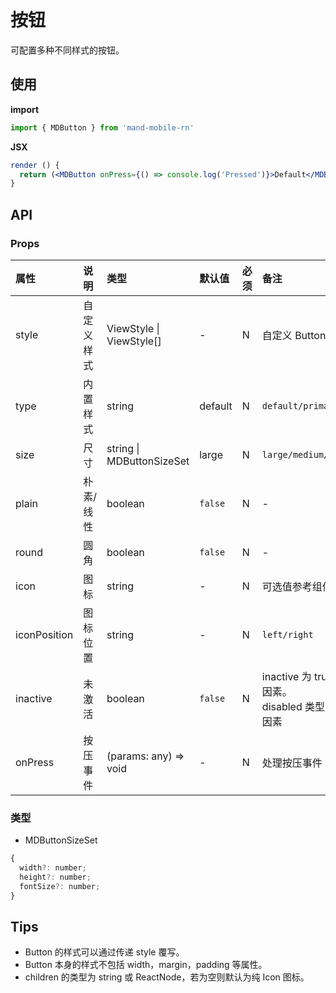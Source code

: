 # 按钮

可配置多种不同样式的按钮。

## 使用

**import**

```js
import { MDButton } from 'mand-mobile-rn'
```

**JSX**

```jsx
render () {
  return (<MDButton onPress={() => console.log('Pressed')}>Default</MDButton>)
}
```

## API

### Props

| 属性         | 说明       | 类型                      | 默认值  | 必须 | 备注                                                                                        |
| :----------- | :--------- | :------------------------ | :------ | :--- | :------------------------------------------------------------------------------------------ |
| style        | 自定义样式 | ViewStyle \| ViewStyle[]  | -       | N    | 自定义 Button 样式                                                                          |
| type         | 内置样式   | string                    | default | N    | `default/primary/warning/disabled/link`                                                     |
| size         | 尺寸       | string \| MDButtonSizeSet | large   | N    | `large/medium/small/`                                                                       |
| plain        | 朴素/线性  | boolean                   | `false` | N    | -                                                                                           |
| round        | 圆角       | boolean                   | `false` | N    | -                                                                                           |
| icon         | 图标       | string                    | -       | N    | 可选值参考组件 Icon                                                                         |
| iconPosition | 图标位置   | string                    | -       | N    | `left/right`                                                                                |
| inactive     | 未激活     | boolean                   | `false` | N    | inactive 为 true 用于表单校验无效等主观因素。<br> disabled 类型用于无权限或无库存等客观因素 |
| onPress      | 按压事件   | (params: any) => void     | -       | N    | 处理按压事件                                                                                |

### 类型

- MDButtonSizeSet

```js
{
  width?: number;
  height?: number;
  fontSize?: number;
}
```

## Tips

- Button 的样式可以通过传递 style 覆写。
- Button 本身的样式不包括 width，margin，padding 等属性。
- children 的类型为 string 或 ReactNode，若为空则默认为纯 Icon 图标。
